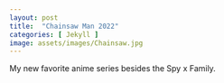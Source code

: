 ```yaml
---
layout: post
title:  "Chainsaw Man 2022"
categories: [ Jekyll ]
image: assets/images/Chainsaw.jpg
---
```


My new favorite anime series besides the Spy x Family.
